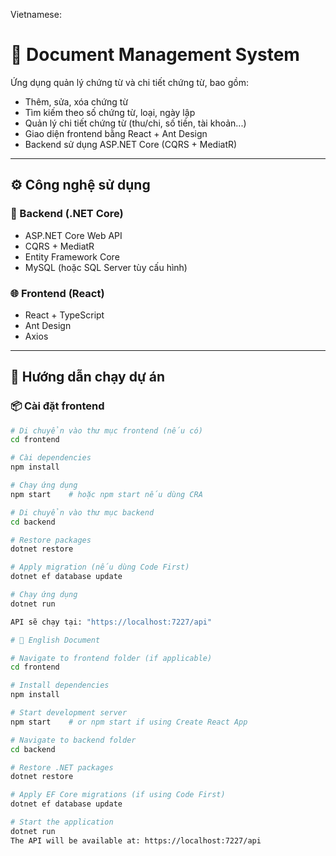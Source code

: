 Vietnamese:
# 📑 Document Management System

Ứng dụng quản lý chứng từ và chi tiết chứng từ, bao gồm:
- Thêm, sửa, xóa chứng từ
- Tìm kiếm theo số chứng từ, loại, ngày lập
- Quản lý chi tiết chứng từ (thu/chi, số tiền, tài khoản...)
- Giao diện frontend bằng React + Ant Design
- Backend sử dụng ASP.NET Core (CQRS + MediatR)

---

## ⚙️ Công nghệ sử dụng

### 🧠 Backend (.NET Core)
- ASP.NET Core Web API
- CQRS + MediatR
- Entity Framework Core
- MySQL (hoặc SQL Server tùy cấu hình)

### 🌐 Frontend (React)
- React + TypeScript
- Ant Design
- Axios

---

## 🚀 Hướng dẫn chạy dự án

### 📦 Cài đặt frontend

```bash
# Di chuyển vào thư mục frontend (nếu có)
cd frontend

# Cài dependencies
npm install

# Chạy ứng dụng
npm start    # hoặc npm start nếu dùng CRA

# Di chuyển vào thư mục backend
cd backend

# Restore packages
dotnet restore

# Apply migration (nếu dùng Code First)
dotnet ef database update

# Chạy ứng dụng
dotnet run

API sẽ chạy tại: "https://localhost:7227/api"

# 📑 English Document

# Navigate to frontend folder (if applicable)
cd frontend

# Install dependencies
npm install

# Start development server
npm start    # or npm start if using Create React App

# Navigate to backend folder
cd backend

# Restore .NET packages
dotnet restore

# Apply EF Core migrations (if using Code First)
dotnet ef database update

# Start the application
dotnet run
The API will be available at: https://localhost:7227/api
